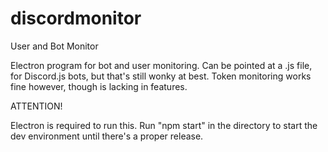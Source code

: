 # discordmonitor
User and Bot Monitor

Electron program for bot and user monitoring. Can be pointed at a .js file, for Discord.js bots, but that's still wonky at best. Token monitoring works fine however, though is lacking in features.

ATTENTION!

Electron is required to run this. Run "npm start" in the directory to start the dev environment until there's a proper release.